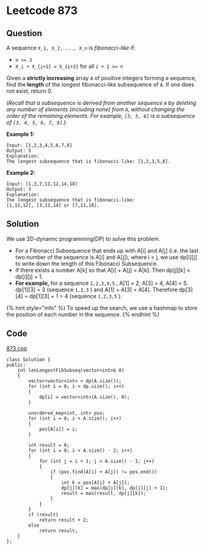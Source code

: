 # Leetcode 873

## Question

A sequence `X_1, X_2, ..., X_n` is _fibonacci-like_ if:

* `n >= 3`
* `X_i + X_{i+1} = X_{i+2}` for all `i + 2 <= n`

Given a **strictly increasing** array `A` of positive integers forming a sequence, find the **length** of the longest fibonacci-like subsequence of `A`.  If one does not exist, return 0.

\(_Recall that a subsequence is derived from another sequence `A` by deleting any number of elements \(including none\) from `A`, without changing the order of the remaining elements.  For example, `[3, 5, 8]` is a subsequence of `[3, 4, 5, 6, 7, 8]`._\)

**Example 1:**

```text
Input: [1,2,3,4,5,6,7,8]
Output: 5
Explanation:
The longest subsequence that is fibonacci-like: [1,2,3,5,8].
```

**Example 2:**

```text
Input: [1,3,7,11,12,14,18]
Output: 3
Explanation:
The longest subsequence that is fibonacci-like:
[1,11,12], [3,11,14] or [7,11,18].
```

## Solution

We use 2D-dynamic programming\(DP\) to solve this problem.

* For a Fibonacci Subsequence that ends up with A\[i\] and A\[j\] \(i.e. the last two number of the sequence is A\[i\] and A\[j\]\), where i &lt; j, we use dp\[i\]\[j\] to write down the length of this Fibonacci Subsequence.
* If there exists a number A\[k\] so that A\[i\] + A\[j\] = A\[k\]. Then dp\[j\]\[k\] = dp\[i\]\[j\] + 1.          
* **For example,** for a sequence `1,2,3,4,5`  , A\[1\] = 2, A\[3\] = 4, A\[4\] = 5. dp\[1\]\[3\] = 3 \(sequence `1,2,3` \) and A\[1\] + A\[3\] = A\[4\]. Therefore dp\[3\]\[4\] = dp\[1\]\[3\] + 1 = 4 \(sequence `1,2,3,5` \). 

            

{% hint style="info" %}
To speed up the search, we use a hashmap to store the position of each number in the sequence.
{% endhint %}

## Code

[873.cpp](https://github.com/Peterbotliang/leetcodeNotes/blob/master/873.cpp)

```text
class Solution {
public:
    int lenLongestFibSubseq(vector<int>& A) 
    {
        vector<vector<int> > dp(A.size());
        for (int i = 0; i < dp.size(); i++)
        {
            dp[i] = vector<int>(A.size(), 0);
        }
        
        unordered_map<int, int> pos;
        for (int i = 0; i < A.size(); i++)
        {
            pos[A[i]] = i;
        }
        
        int result = 0;
        for (int i = 0; i < A.size() - 2; i++)
        {
            for (int j = i + 1; j < A.size() - 1; j++)
            {
                if (pos.find(A[i] + A[j]) != pos.end())
                {
                    int k = pos[A[i] + A[j]];
                    dp[j][k] = max(dp[j][k], dp[i][j] + 1);
                    result = max(result, dp[j][k]);
                }
            }
        }
        if (result)
            return result + 2;
        else
            return result;
    }
};
```




